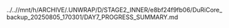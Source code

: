 ../..//mnt/h/ARCHIVE/.UNWRAP/D/STAGE2_INNER/e8bf24f9fb06/DuRiCore_backup_20250805_170301/DAY7_PROGRESS_SUMMARY.md